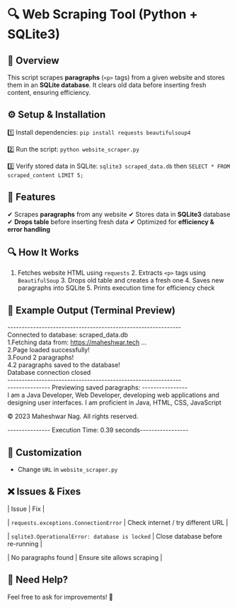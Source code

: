 # 🔍 Web Scraping Tool (Python + SQLite3)

## 📌 Overview  

This script scrapes **paragraphs** (`<p>` tags) from a given website and stores them in an **SQLite database**. It clears old data before inserting fresh content, ensuring efficiency.  

## ⚙️ Setup & Installation  

1️⃣ Install dependencies: `pip install requests beautifulsoup4`  

2️⃣ Run the script: `python website_scraper.py`  

3️⃣ Verify stored data in SQLite: `sqlite3 scraped_data.db` then `SELECT * FROM scraped_content LIMIT 5;`  

## 📝 Features  

✔ Scrapes **paragraphs** from any website  ✔ Stores data in **SQLite3** database  ✔ **Drops table** before inserting fresh data  ✔ Optimized for **efficiency & error handling**  

## 🔍 How It Works  

1. Fetches website HTML using `requests` 2. Extracts `<p>` tags using `BeautifulSoup` 3. Drops old table and creates a fresh one 4. Saves new paragraphs into SQLite 5. Prints execution time for efficiency check  

## 📌 Example Output (Terminal Preview)  

------------------------------------------------------------- <br>
Connected to database: scraped_data.db <br>
1.Fetching data from: https://maheshwar.tech ... <br>
2.Page loaded successfully! <br>
3.Found 2 paragraphs! <br>
4.2 paragraphs saved to the database! <br>
Database connection closed <br>
------------------------------------------------------------- <br>
--------------- Previewing saved paragraphs: ---------------- <br>
I am a Java Developer, Web Developer, developing web applications and designing user interfaces. I am proficient 
in Java, HTML, CSS, JavaScript

© 2023 Maheshwar Nag. All rights reserved.

--------------- Execution Time: 0.39 seconds----------------- <br>

## 🚀 Customization  

- Change `URL` in `website_scraper.py` 

## ❌ Issues & Fixes  

| Issue | Fix |  

| `requests.exceptions.ConnectionError` | Check internet / try different URL |  

| `sqlite3.OperationalError: database is locked` | Close database before re-running |  

| No paragraphs found | Ensure site allows scraping |  

## 📧 Need Help?  

Feel free to ask for improvements! 🚀
